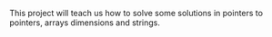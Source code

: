 This project will teach us how to solve some solutions in pointers to pointers, arrays dimensions and strings.

